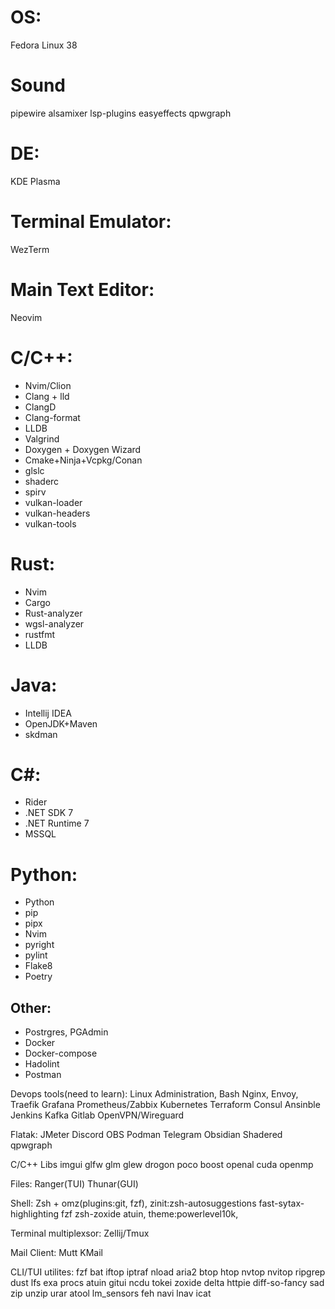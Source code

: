 # OS:

Fedora Linux 38

# Sound
pipewire
alsamixer
lsp-plugins
easyeffects
qpwgraph

# DE:

KDE Plasma

# Terminal Emulator:

WezTerm

# Main Text Editor:

Neovim

# C/C++:
<ul>
  <li>Nvim/Clion
  <li>Clang + lld
  <li>ClangD
  <li>Clang-format
  <li>LLDB
  <li>Valgrind 
  <li>Doxygen + Doxygen Wizard
  <li>Cmake+Ninja+Vcpkg/Conan
  <li>glslc
  <li>shaderc
  <li>spirv
  <li>vulkan-loader
  <li>vulkan-headers
  <li>vulkan-tools
</ul>

# Rust:
<ul>
  <li>Nvim
  <li>Cargo
  <li>Rust-analyzer
  <li>wgsl-analyzer
  <li>rustfmt
  <li>LLDB
</ul>

# Java:
<ul>
  <li>Intellij IDEA
  <li>OpenJDK+Maven
  <li>skdman
</ul>

# C#:
<ul>
  <li>Rider
  <li>.NET SDK 7
  <li>.NET Runtime 7
  <li>MSSQL
</ul>

# Python:
<ul>
  <li>Python
  <li>pip
  <li>pipx
  <li>Nvim
  <li>pyright
  <li>pylint
  <li>Flake8
  <li>Poetry
</ul>


## Other:
<ul>
  <li>Postrgres, PGAdmin
  <li>Docker
  <li>Docker-compose
  <li>Hadolint
  <li>Postman
</ul>

Devops tools(need to learn):
Linux Administration, Bash
Nginx, Envoy, Traefik
Grafana
Prometheus/Zabbix
Kubernetes
Terraform
Consul
Ansinble
Jenkins
Kafka
Gitlab
OpenVPN/Wireguard

Flatak:
JMeter
Discord
OBS
Podman
Telegram
Obsidian
Shadered
qpwgraph

C/C++ Libs
imgui
glfw
glm 
glew
drogon
poco 
boost 
openal
cuda
openmp

Files:
Ranger(TUI)
Thunar(GUI)

Shell:
Zsh + omz(plugins:git, fzf), zinit:zsh-autosuggestions fast-sytax-highlighting fzf zsh-zoxide atuin, theme:powerlevel10k, 

Terminal multiplexsor:
Zellij/Tmux

Mail Client:
Mutt
KMail

CLI/TUI utilites:
fzf
bat
iftop
iptraf
nload
aria2
btop
htop
nvtop
nvitop
ripgrep
dust
lfs
exa
procs
atuin
gitui
ncdu
tokei
zoxide
delta
httpie
diff-so-fancy
sad
zip
unzip
urar
atool
lm_sensors
feh
navi
lnav
icat
